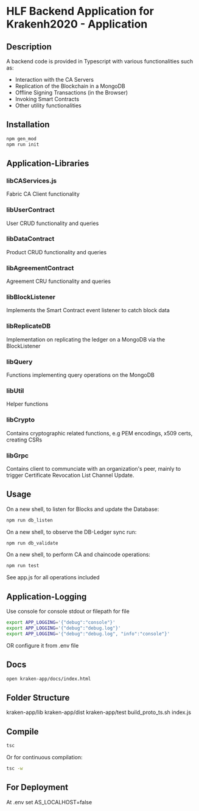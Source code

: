 # HLF Backend Application for Krakenh2020 - Application

## Description

A backend code is provided in Typescript with various functionalities such as: 
* Interaction with the CA Servers
* Replication of the Blockchain in a MongoDB
* Offline Signing Transactions (in the Browser)
* Invoking Smart Contracts
* Other utility functionalities

## Installation

```bash
npm gen_mod
npm run init
```

## Application-Libraries

### libCAServices.js 
Fabric CA Client functionality

### libUserContract 
User CRUD functionality and queries

### libDataContract
Product CRUD functionality and queries

###  libAgreementContract
Agreement CRU functionality and queries

### libBlockListener
Implements the Smart Contract event listener to catch block data 

###  libReplicateDB
Implementation on replicating the ledger on a MongoDB via the BlockListener

### libQuery
Functions implementing query operations on the MongoDB

### libUtil
Helper functions

### libCrypto
Contains cryptographic related functions, e.g PEM encodings, x509 certs, creating CSRs

### libGrpc
Contains client to communciate with an organization's peer, mainly
to trigger Certificate Revocation List Channel Update.

## Usage

On a new shell, to listen for Blocks and update the Database:
```bash
npm run db_listen
```

On a new shell, to observe the DB-Ledger sync run:
```bash
npm run db_validate
```

On a new shell, to perform CA and chaincode operations:
```bash
npm run test
```

See app.js for all operations included


## Application-Logging

Use console for console stdout or filepath for file
```bash
export APP_LOGGING='{"debug":"console"}'
export APP_LOGGING='{"debug":"debug.log"}'
export APP_LOGGING='{"debug":"debug.log", "info":"console"}'
```
OR configure it from .env file 

## Docs
```bash
open kraken-app/docs/index.html
```

## Folder Structure

kraken-app/lib 		<!-- Typescript code and implementation of the package -->
kraken-app/dist		<!-- Destination of js (transpiled .ts) files -->
kraken-app/test		<!-- Unit tests -->
build_proto_ts.sh   <!-- Script to generate .js and .ts from .proto files (used for grpc) -->
index.js 			<!-- Export all relevant data structures -->

## Compile 

```bash
tsc 
```
Or for continuous compilation:

```bash
tsc -w
```

## For Deployment

At .env set AS_LOCALHOST=false
